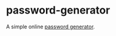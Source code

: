 # password-generator

A simple online [password generator](https://svaponi.github.io/password-generator/).

